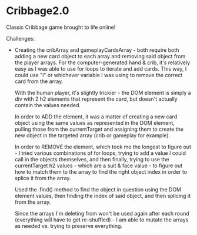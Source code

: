# Cribbage2.0
Classic Cribbage game brought to life online!



Challenges:
- Creating the cribArray and gameplayCardsArray - both require both adding a new card object to each array and removing said object from the player arrays. For the computer-generated hand & crib, it's relatively easy as I was able to use for loops to iterate and add cards. This way, I could use "i" or whichever variable I was using to remove the correct card from the array.
    
    With the human player, it's slightly trickier - the DOM element is simply a div with 2 h2 elements that represent the card, but doesn't actually contain the values needed. 

    In order to ADD the element, it was a matter of creating a new card object using the same values as represented in the DOM element, pulling those from the currentTarget and assigning them to create the new object in the targeted array (crib or gameplay for example).

    In order to REMOVE the element, which took me the longest to figure out - I tried various combinations of for loops, trying to add a value I could call in the objects themselves, and then finally, trying to use the currentTarget h2 values - which are a suit & face value - to figure out how to match them to the array to find the right object index in order to splice it from the array. 

    Used the .find() method to find the object in question using the DOM element values, then finding the index of said object, and then splicing it from the array. 

    Since the arrays I'm deleting from won't be used again after each round (everything will have to get re-shuffled) - I am able to mutate the arrays as needed vs. trying to preserve everything. 

